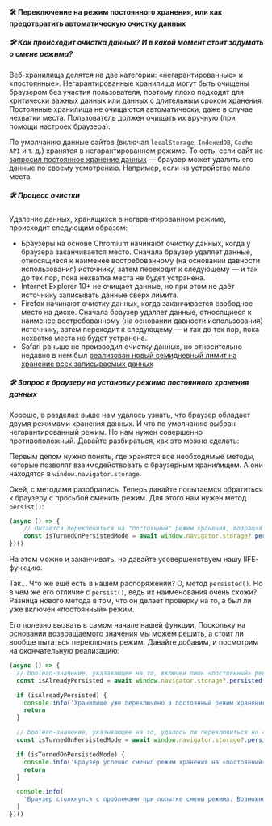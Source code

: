 #### 🛠 Переключение на режим постоянного хранения, или как предотвратить автоматическую очистку данных

##### 🛠 Как происходит очистка данных? И в какой момент стоит задумать о смене режима?

Веб-хранилища делятся на две категории: «негарантированные» и «постоянные». Негарантированные хранилища могут быть очищены браузером без участия пользователя, поэтому плохо подходят для критически важных данных или данных с длительным сроком хранения. Постоянные хранилища не очищаются автоматически, даже в случае нехватки места. Пользователь должен очищать их вручную (при помощи настроек браузера).

По умолчанию данные сайтов (включая `localStorage`, `IndexedDB`, `Cache API` и т. д.) хранятся в негарантированном режиме. То есть, если сайт не [запросил постоянное хранение данных](https://web.dev/persistent-storage/) — браузер может удалить его данные по своему усмотрению. Например, если на устройстве мало места.

##### 🛠 Процесс очистки

Удаление данных, хранящихся в негарантированном режиме, происходит следующим образом:

- Браузеры на основе Chromium начинают очистку данных, когда у браузера заканчивается место. Сначала браузер удаляет данные, относящиеся к наименее востребованному (на основании давности использования) источнику, затем переходит к следующему — и так до тех пор, пока нехватка места не будет устранена.
- Internet Explorer 10+ не очищает данные, но при этом не даёт источнику записывать данные сверх лимита.
- Firefox начинают очистку данных, когда заканчивается свободное место на диске. Сначала браузер удаляет данные, относящиеся к наименее востребованному (на основании давности использования) источнику, затем переходит к следующему — и так до тех пор, пока нехватка места не будет устранена.
- Safari раньше не производил очистку данных, но относительно недавно в нем был [реализован новый семидневный лимит на хранение всех записываемых данных](https://webkit.org/blog/10218/full-third-party-cookie-blocking-and-more/)

##### 🛠 Запрос к браузеру на установку режима постоянного хранения данных

Хорошо, в разделах выше нам удалось узнать, что браузер обладает двумя режимами хранения данных. И что по умолчанию выбран негарантированный режим. Но нам нужен совершенно противоположный. Давайте разбираться, как это можно сделать:

Первым делом нужно понять, где хранятся все необходимые методы, которые позволят взаимодействовать с браузерным хранилищем. А они находятся в `window.navigator.storage`.

Окей, с методами разобрались. Теперь давайте попытаемся обратиться к браузеру с просьбой сменить режим. Для этого нам нужен метод `persist()`:

```js
(async () => {
    // Пытается переключиться на "постоянный" режим хранения, возращая boolean значение, указывающее на результат действия (успех/провал)
    const isTurnedOnPersistedMode = await window.navigator.storage?.persist()
})()
```

На этом можно и заканчивать, но давайте усовершенствуем нашу IIFE-функцию.

Так... Что же ещё есть в нашем распоряжении? О, метод `persisted()`. Но в чем же его отличие с `persist()`, ведь их наименования очень схожи? Разница нового метода в том, что он делает проверку на то, а был ли уже включён «постоянный» режим.

Его полезно вызвать в самом начале нашей функции. Поскольку на основании возвращаемого значения мы можем решить, а стоит ли вообще пытаться переключать режим. Давайте добавим, и посмотрим на окончательную реализацию:

```js
(async () => {
  // boolean-значение, указавающее на то, включен лишь «постоянный» режим хранения данных изначально
  const isAlreadyPersisted = await window.navigator.storage?.persisted()

  if (isAlreadyPersisted) {
    console.info('Хранилище уже переключено в постоянный режим хранения.')
    return
  }

  // boolean-значение, указывающее на то, удалось ли переключиться на «постоянный» режим хранения
  const isTurnedOnPersistedMode = await window.navigator.storage?.persist()

  if (isTurnedOnPersistedMode) {
    console.info('Браузер успешно сменил режим хранения на «постоянный».')
    return
  }

  console.info(
    'Браузер столкнулся с проблемами при попытке смены режима. Возможно вам стоит обновиться до последней версии, либо использовать на сайте HTTPS протокол'
  )
})()
```
